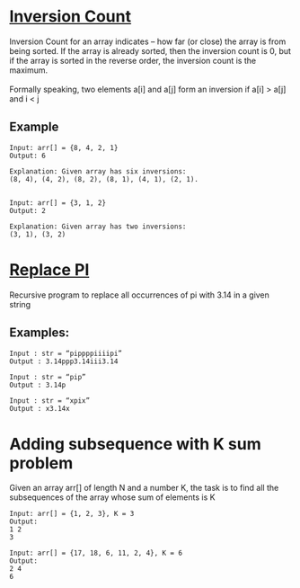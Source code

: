 # [Inversion Count](https://github.com/Lakhankumawat/LearnCPP/blob/main/Day-100(Algorithms)/R-Recursion/Inversion_Count.cpp) 

Inversion Count for an array indicates – how far (or close) the array is from being sorted. If the array is already sorted, then the inversion count is 0, 
but if the array is sorted in the reverse order, the inversion count is the maximum. <br><br>
Formally speaking, two elements a[i] and a[j] form an inversion if a[i] > a[j] and i < j <br>
## Example
```
Input: arr[] = {8, 4, 2, 1}
Output: 6

Explanation: Given array has six inversions:
(8, 4), (4, 2), (8, 2), (8, 1), (4, 1), (2, 1).


Input: arr[] = {3, 1, 2}
Output: 2

Explanation: Given array has two inversions:
(3, 1), (3, 2) 
```
# [Replace PI](https://github.com/Lakhankumawat/LearnCPP/blob/main/Day-100(Algorithms)/R-Recursion/Replace_%CF%80.cpp)

Recursive program to replace all occurrences of pi with 3.14 in a given string
## Examples: 
```
Input : str = “pippppiiiipi” 
Output : 3.14ppp3.14iii3.14

Input : str = “pip” 
Output : 3.14p

Input : str = “xpix” 
Output : x3.14x
```


# Adding subsequence with K sum problem
Given an array arr[] of length N and a number K, the task is to find all the subsequences of the array whose sum of elements is K

```
Input: arr[] = {1, 2, 3}, K = 3 
Output: 
1 2 
3

Input: arr[] = {17, 18, 6, 11, 2, 4}, K = 6  
Output: 
2 4 
6
```
